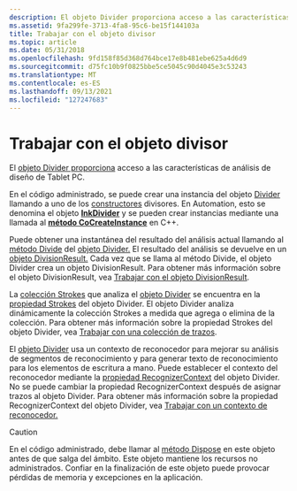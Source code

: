 ```yaml
---
description: El objeto Divider proporciona acceso a las características de análisis de diseño de Tablet PC.
ms.assetid: 9fa299fe-3713-4fa8-95c6-be15f144103a
title: Trabajar con el objeto divisor
ms.topic: article
ms.date: 05/31/2018
ms.openlocfilehash: 9fd158f85d368d764bce17e8b481ebe625a4d6d9
ms.sourcegitcommit: d75fc10b9f0825bbe5ce5045c90d4045e3c53243
ms.translationtype: MT
ms.contentlocale: es-ES
ms.lasthandoff: 09/13/2021
ms.locfileid: "127247683"
---
```

# <a name="working-with-the-divider-object"></a>Trabajar con el objeto divisor

El [objeto Divider proporciona](/previous-versions/ms583616(v=vs.100)) acceso a las características de análisis de diseño de Tablet PC.

En el código administrado, se puede crear una instancia del objeto [Divider](/previous-versions/ms583616(v=vs.100)) llamando a uno de los [constructores](/previous-versions/ms839465(v=msdn.10)) divisores. En Automation, esto se denomina el objeto [**InkDivider**](inkdivider-class.md) y se pueden crear instancias mediante una llamada al [**método CoCreateInstance**](/windows/win32/api/combaseapi/nf-combaseapi-cocreateinstance) en C++.

Puede obtener una instantánea del resultado del análisis actual llamando al [método Divide](/previous-versions/ms839461(v=msdn.10)) del [objeto Divider.](/previous-versions/ms583616(v=vs.100)) El resultado del análisis se devuelve en un [objeto DivisionResult.](/previous-versions/ms839371(v=msdn.10)) Cada vez que se llama al método Divide, el objeto Divider crea un objeto DivisionResult. Para obtener más información sobre el objeto DivisionResult, vea [Trabajar con el objeto DivisionResult](working-with-the-divisionresult-object.md).

La [colección Strokes](/previous-versions/ms552701(v=vs.100)) que analiza el [objeto Divider](/previous-versions/ms583616(v=vs.100)) se encuentra en la [propiedad Strokes](/previous-versions/ms839422(v=msdn.10)) del objeto Divider. El objeto Divider analiza dinámicamente la colección Strokes a medida que agrega o elimina de la colección. Para obtener más información sobre la propiedad Strokes del objeto Divider, vea [Trabajar con una colección de trazos](working-with-a-strokes-collection.md).

El [objeto Divider](/previous-versions/ms583616(v=vs.100)) usa un contexto de reconocedor para mejorar su análisis de segmentos de reconocimiento y para generar texto de reconocimiento para los elementos de escritura a mano. Puede establecer el contexto del reconocedor mediante la [propiedad RecognizerContext](/previous-versions/ms839415(v=msdn.10)) del objeto Divider. No se puede cambiar la propiedad RecognizerContext después de asignar trazos al objeto Divider. Para obtener más información sobre la propiedad RecognizerContext del objeto Divider, vea [Trabajar con un contexto de reconocedor.](working-with-a-recognizer-context.md)

> [!Caution]  
> En el código administrado, debe llamar al [método Dispose](/previous-versions/ms839450(v=msdn.10)) en este objeto antes de que salga del ámbito. Este objeto mantiene los recursos no administrados. Confiar en la finalización de este objeto puede provocar pérdidas de memoria y excepciones en la aplicación.

 

 

 
